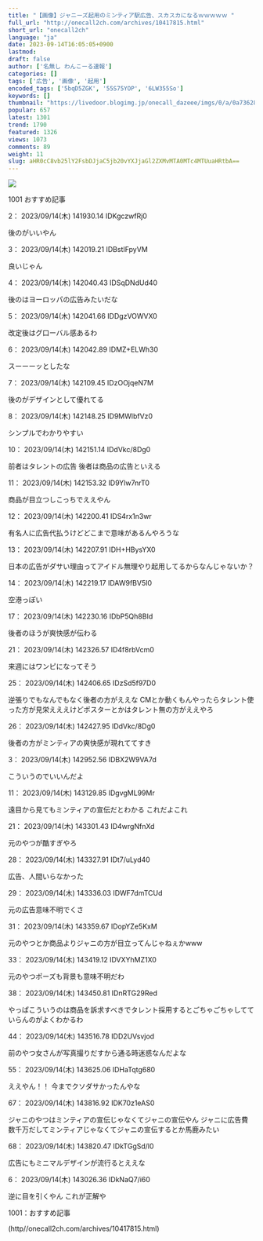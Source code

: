 ```yaml
---
title: "【画像】ジャニーズ起用のミンティア駅広告、スカスカになるｗｗｗｗｗ "
full_url: "http://onecall2ch.com/archives/10417815.html"
short_url: "onecall2ch"
language: "ja"
date: 2023-09-14T16:05:05+0900
lastmod: 
draft: false
author: ['名無し わんこーる速報']
categories: []
tags: ['広告', '画像', '起用']
encoded_tags: ['5bqD5ZGK', '55S75YOP', '6LW355So']
keywords: []
thumbnail: "https://livedoor.blogimg.jp/onecall_dazeee/imgs/0/a/0a73628e-s.jpg"
popular: 657
latest: 1301
trend: 1790
featured: 1326
views: 1073
comments: 89
weight: 11
slug: aHR0cC8vb25lY2FsbDJjaC5jb20vYXJjaGl2ZXMvMTA0MTc4MTUuaHRtbA==
---
```


![](https://livedoor.blogimg.jp/onecall_dazeee/imgs/0/a/0a73628e-s.jpg)

<div> <p class='name2'> 1001 おすすめ記事</p> <p class='name2'>2： 2023/09/14(木) 141930.14 IDKgczwfRj0</p><p class='onecall'> 後のがいいやん </p> <p class='name2'>3： 2023/09/14(木) 142019.21 IDBstIFpyVM</p><p class='onecall'> 良いじゃん </p> <p class='name2'>4： 2023/09/14(木) 142040.43 IDSqDNdUd40</p><p class='onecall'> 後のはヨーロッパの広告みたいだな </p> <p class='name2'>5： 2023/09/14(木) 142041.66 IDDgzVOWVX0</p><p class='onecall'> 改定後はグ口ーバル感あるわ </p> <p class='name2'>6： 2023/09/14(木) 142042.89 IDMZ+ELWh30</p><p class='onecall'> スーーーッとしたな </p> <p class='name2'>7： 2023/09/14(木) 142109.45 IDzOOjqeN7M</p><p class='onecall'> 後のがデザインとして優れてる </p> <p class='name2'>8： 2023/09/14(木) 142148.25 ID9MWlbfVz0</p><p class='onecall'> シンプルでわかりやすい </p> <p class='name2'>10： 2023/09/14(木) 142151.14 IDdVkc/8Dg0</p><p class='onecall'> 前者はタレントの広告 後者は商品の広告といえる </p> <p class='name2'>11： 2023/09/14(木) 142153.32 ID9Ylw7nrT0</p><p class='onecall'> 商品が目立つしこっちでええやん </p> <p class='name2'>12： 2023/09/14(木) 142200.41 IDS4rx1n3wr</p><p class='onecall'> 有名人に広告代払うけどどこまで意味があるんやろうな </p> <p class='name2'>13： 2023/09/14(木) 142207.91 IDH+HBysYX0</p><p class='onecall'> 日本の広告がダサい理由ってアイドル無理やり起用してるからなんじゃないか？ </p> <p class='name2'>14： 2023/09/14(木) 142219.17 IDAW9fBV5I0</p><p class='onecall'> 空港っぽい </p> <p class='name2'>17： 2023/09/14(木) 142230.16 IDbP5Qh8BId</p><p class='onecall'> 後者のほうが爽快感が伝わる </p> <p class='name2'>21： 2023/09/14(木) 142326.57 ID4f8rbVcm0</p><p class='onecall'> 来週にはワンピになってそう </p> <p class='name2'>25： 2023/09/14(木) 142406.65 IDzSd5f97D0</p><p class='onecall'> 逆張りでもなんでもなく後者の方がええな CMとか動くもんやったらタレント使った方が見栄えええけどポスターとかはタレント無の方がええやろ </p> <p class='name2'>26： 2023/09/14(木) 142427.95 IDdVkc/8Dg0</p><p class='onecall'> 後者の方がミンティアの爽快感が現れててすき </p> <p class='name2'>3： 2023/09/14(木) 142952.56 IDBX2W9VA7d</p><p class='onecall'> こういうのでいいんだよ </p> <p class='name2'>11： 2023/09/14(木) 143129.85 IDgvgML99Mr</p><p class='onecall'> 遠目から見てもミンティアの宣伝だとわかる これだよこれ </p> <p class='name2'>21： 2023/09/14(木) 143301.43 ID4wrgNfnXd</p><p class='onecall'> 元のやつが酷すぎやろ </p> <p class='name2'>28： 2023/09/14(木) 143327.91 IDt7/uLyd40</p><p class='onecall'> 広告、人間いらなかった </p> <p class='name2'>29： 2023/09/14(木) 143336.03 IDWF7dmTCUd</p><p class='onecall'> 元の広告意味不明でくさ </p> <p class='name2'>31： 2023/09/14(木) 143359.67 IDopYZe5KxM</p><p class='onecall'> 元のやつとか商品よりジャニの方が目立ってんじゃねぇかwww </p> <p class='name2'>33： 2023/09/14(木) 143419.12 IDVXYhMZ1X0</p><p class='onecall'> 元のやつポーズも背景も意味不明だわ </p> <p class='name2'>38： 2023/09/14(木) 143450.81 IDnRTG29Red</p><p class='onecall'> やっぱこういうのは商品を訴求すべきでタレント採用するとごちゃごちゃしてていらんのがよくわかるわ </p> <p class='name2'>44： 2023/09/14(木) 143516.78 IDD2UVsvjod</p><p class='onecall'> 前のやつ女さんが写真撮りだすから通る時迷惑なんだよな </p> <p class='name2'>55： 2023/09/14(木) 143625.06 IDHaTqtg680</p><p class='onecall'> ええやん！！ 今までクソダサかったんやな </p> <p class='name2'>67： 2023/09/14(木) 143816.92 IDK70z1eAS0</p><p class='onecall'> ジャニのやつはミンティアの宣伝じゃなくてジャニの宣伝やん ジャニに広告費数千万だしてミンティアじゃなくてジャニの宣伝するとか馬鹿みたい </p> <p class='name2'>68： 2023/09/14(木) 143820.47 IDkTGgSd/l0</p><p class='onecall'> 広告にもミニマルデザインが流行るとええな </p> <p class='name2'>6： 2023/09/14(木) 143026.36 IDkNaQ7/i60</p><p class='onecall'> 逆に目を引くやん これが正解や </p> <p class='name2'>1001：おすすめ記事</p> </div>

(http//onecall2ch.com/archives/10417815.html)
